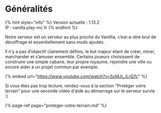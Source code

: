 # Généralités

{% hint style="info" %}
Version actuelle : 1.13.2  
IP : vanilla.play-mc.fr
{% endhint %}

Notre serveur est un serveur au plus proche du Vanillia, c’est-à-dire brut de décoffrage et essentiellement sans mods ajoutés. 

Il n’y a pas d’objectif clairement définis, le but majeur étant de créer, miner, marchander et s’amuser ensemble. Certains joueurs choisissent de construire une simple cabane, leur propre royaume, rejoindre une ville ou encore aider à un projet commun par exemple.   


{% embed url="https://www.youtube.com/watch?v=SxMJ\_jLrQ7c" %}

Si vous êtes pas trop lecture, rendez-vous à la section "Protéger votre terrain" pour une seconde vidéo d'aide au démarrage sur le serveur survie :\)

{% page-ref page="proteger-votre-terrain.md" %}

